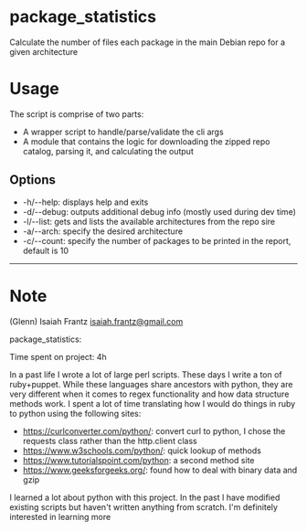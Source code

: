 # package_statistics
Calculate the number of files each package in the main Debian repo for a given architecture

# Usage
The script is comprise of two parts:
 - A wrapper script to handle/parse/validate the cli args
 - A module that contains the logic for downloading the zipped repo catalog, parsing it, and calculating the output

## Options
- -h/--help: displays help and exits
- -d/--debug: outputs additional debug info (mostly used during dev time)
- -l/--list: gets and lists the available architectures from the repo sire
- -a/--arch: specify the desired architecture
- -c/--count: specify the number of packages to be printed in the report, default is 10

---
# Note
(Glenn) Isaiah Frantz
isaiah.frantz@gmail.com

package_statistics:

Time spent on project: 4h

In a past life I wrote a lot of large perl scripts.
These days I write a ton of ruby+puppet.
While these languages share ancestors with python, they are very different when it comes to regex functionality and how data structure methods work.
I spent a lot of time translating how I would do things in ruby to python using the following sites:
 - <https://curlconverter.com/python/>: convert curl to python, I chose the requests class rather than the http.client class
 - <https://www.w3schools.com/python/>: quick lookup of methods
 - <https://www.tutorialspoint.com/python>: a second method site
 - <https://www.geeksforgeeks.org/>: found how to deal with binary data and gzip

I learned a lot about python with this project. In the past I have modified existing scripts but haven't written anything from scratch.
I'm definitely interested in learning more

